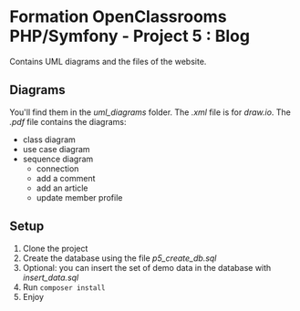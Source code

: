 # Formation OpenClassrooms PHP/Symfony - Project 5 : Blog

Contains UML diagrams and the files of the website.

## Diagrams

You'll find them in the *uml_diagrams* folder.
The *.xml* file is for *draw.io*.
The *.pdf* file contains the diagrams:
* class diagram
* use case diagram
* sequence diagram
    * connection
    * add a comment
    * add an article
    * update member profile

## Setup

1. Clone the project
2. Create the database using the file *p5_create_db.sql*
3. Optional: you can insert the set of demo data in the database with *insert_data.sql*
4. Run `composer install`
5. Enjoy